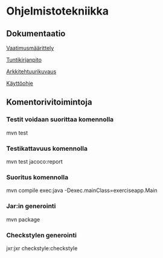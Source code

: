 # Ohjelmistotekniikka
## Dokumentaatio
[Vaatimusmäärittely](https://github.com/tvaskisalo/ot-harjoitustyo/blob/master/dokumentaatio/vaatimusmaarittely.md)

[Tuntikirjanpito](https://github.com/tvaskisalo/ot-harjoitustyo/blob/master/dokumentaatio/tuntikirjanpito.md)

[Arkkitehtuurikuvaus](https://github.com/tvaskisalo/ot-harjoitustyo/blob/master/dokumentaatio/vaatimusmaarittely.md)

[Käyttöohje](https://github.com/tvaskisalo/ot-harjoitustyo/blob/master/dokumentaatio/kayttoohje.md)

## Komentorivitoimintoja

### Testit voidaan suorittaa komennolla 

mvn test

### Testikattavuus komennolla

mvn test jacoco:report

### Suoritus komennolla

mvn compile exec:java -Dexec.mainClass=exerciseapp.Main

### Jar:in generointi

mvn package

### Checkstylen generointi

jxr:jxr checkstyle:checkstyle
